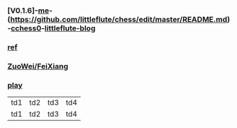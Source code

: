 ### [V0.1.6]-[me](https://littleflute.github.io/cchess/)-(https://github.com/littleflute/chess/edit/master/README.md)-[cchess0](https://littleflute.github.io/cchess0)-[littleflute-blog](https://littleflute.github.io/blog)
### [ref](ref)
### [ZuoWei/FeiXiang](ZuoWei/FeiXiang)
### [play](play)
<table>
  <tr>
    <td>td1</td>
    <td>td2</td>
    <td>td3</td>
    <td>td4</td>
  </tr>
  <tr>
    <td>td1</td>
    <td>td2</td>
    <td>td3</td>
    <td>td4</td>
  </tr>
</table>
  
